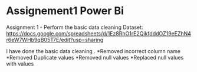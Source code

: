 # Assignement1 Power Bi
Assignment 1 - Perform the basic data cleaning Dataset: https://docs.google.com/spreadsheets/d/1Ez8RhO1rE2QikfdddOZ19eEZhN4r6eW7WHb9qB05T7E/edit?usp=sharing

I have done the basic data cleaning .
*Removed incorrect column name 
*Removed Duplicate values 
*Removed null values 
*Replaced null values with values 
